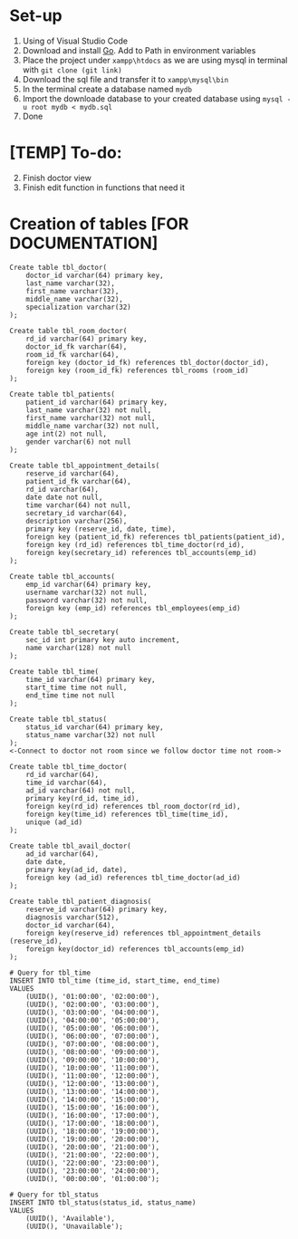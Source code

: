 # Set-up

1. Using of Visual Studio Code
2. Download and install [Go](https://go.dev/doc/install). Add to Path in environment variables
3. Place the project under ```xampp\htdocs``` as we are using mysql in terminal with ```git clone (git link)```
4. Download the sql file and transfer it to ```xampp\mysql\bin```
5. In the terminal create a database named ```mydb```
6. Import the downloade database to your created database using ```mysql -u root mydb < mydb.sql```
7. Done

# [TEMP] To-do:
<!-- 1. Add the logic in printing to have where date in appointment_details -->
2. Finish doctor view
3. Finish edit function in functions that need it 

# Creation of tables [FOR DOCUMENTATION]
```mysql
Create table tbl_doctor(
    doctor_id varchar(64) primary key,
    last_name varchar(32),
    first_name varchar(32),
    middle_name varchar(32),
    specialization varchar(32)
);

Create table tbl_room_doctor(
    rd_id varchar(64) primary key,
    doctor_id_fk varchar(64),
    room_id_fk varchar(64),
    foreign key (doctor_id_fk) references tbl_doctor(doctor_id),
    foreign key (room_id_fk) references tbl_rooms (room_id)
);

Create table tbl_patients(
    patient_id varchar(64) primary key,
    last_name varchar(32) not null,
    first_name varchar(32) not null,
    middle_name varchar(32) not null,
    age int(2) not null,
    gender varchar(6) not null
);

Create table tbl_appointment_details(
    reserve_id varchar(64),
    patient_id_fk varchar(64),
    rd_id varchar(64),
    date date not null,
    time varchar(64) not null,
    secretary_id varchar(64),
    description varchar(256),
    primary key (reserve_id, date, time),
    foreign key (patient_id_fk) references tbl_patients(patient_id),
    foreign key (rd_id) references tbl_time_doctor(rd_id),
    foreign key(secretary_id) references tbl_accounts(emp_id)
);

Create table tbl_accounts(
    emp_id varchar(64) primary key,
    username varchar(32) not null,
    password varchar(32) not null,
    foreign key (emp_id) references tbl_employees(emp_id)
);

Create table tbl_secretary(
    sec_id int primary key auto increment,
    name varchar(128) not null
);

Create table tbl_time(
    time_id varchar(64) primary key,
    start_time time not null,
    end_time time not null
);

Create table tbl_status(
    status_id varchar(64) primary key,
    status_name varchar(32) not null
);
<-Connect to doctor not room since we follow doctor time not room->

Create table tbl_time_doctor(
    rd_id varchar(64), 
    time_id varchar(64),
    ad_id varchar(64) not null,
    primary key(rd_id, time_id),
    foreign key(rd_id) references tbl_room_doctor(rd_id),
    foreign key(time_id) references tbl_time(time_id),
    unique (ad_id)
);

Create table tbl_avail_doctor(
    ad_id varchar(64),
    date date,
    primary key(ad_id, date),
    foreign key (ad_id) references tbl_time_doctor(ad_id)
);

Create table tbl_patient_diagnosis(
    reserve_id varchar(64) primary key,
    diagnosis varchar(512),
    doctor_id varchar(64),
    foreign key(reserve_id) references tbl_appointment_details (reserve_id),
    foreign key(doctor_id) references tbl_accounts(emp_id)
);

# Query for tbl_time
INSERT INTO tbl_time (time_id, start_time, end_time) 
VALUES 
    (UUID(), '01:00:00', '02:00:00'),
    (UUID(), '02:00:00', '03:00:00'),
    (UUID(), '03:00:00', '04:00:00'),
    (UUID(), '04:00:00', '05:00:00'),
    (UUID(), '05:00:00', '06:00:00'),
    (UUID(), '06:00:00', '07:00:00'),
    (UUID(), '07:00:00', '08:00:00'),
    (UUID(), '08:00:00', '09:00:00'),
    (UUID(), '09:00:00', '10:00:00'),
    (UUID(), '10:00:00', '11:00:00'),
    (UUID(), '11:00:00', '12:00:00'),
    (UUID(), '12:00:00', '13:00:00'),
    (UUID(), '13:00:00', '14:00:00'),
    (UUID(), '14:00:00', '15:00:00'),
    (UUID(), '15:00:00', '16:00:00'),
    (UUID(), '16:00:00', '17:00:00'),
    (UUID(), '17:00:00', '18:00:00'),
    (UUID(), '18:00:00', '19:00:00'),
    (UUID(), '19:00:00', '20:00:00'),
    (UUID(), '20:00:00', '21:00:00'),
    (UUID(), '21:00:00', '22:00:00'),
    (UUID(), '22:00:00', '23:00:00'),
    (UUID(), '23:00:00', '24:00:00'),
    (UUID(), '00:00:00', '01:00:00');

# Query for tbl_status
INSERT INTO tbl_status(status_id, status_name)
VALUES
    (UUID(), 'Available'),
    (UUID(), 'Unavailable');
```